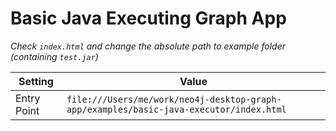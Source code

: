 # Basic Java Executing Graph App

*Check `index.html` and change the absolute path to example folder (containing `test.jar`)*


| Setting | Value |
|---------|-------|
| Entry Point | `file:///Users/me/work/neo4j-desktop-graph-app/examples/basic-java-executor/index.html` |
